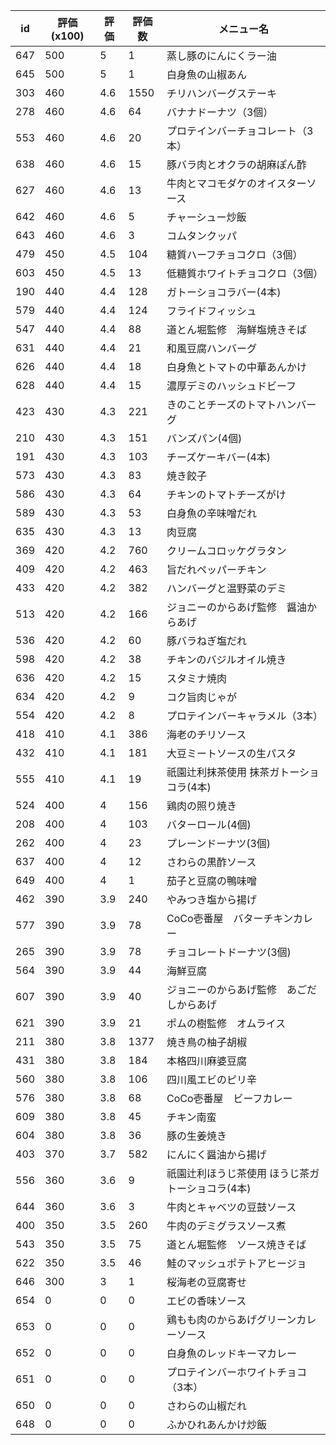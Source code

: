 | id | 評価(x100) | 評価 | 評価数 | メニュー名 |
| -- | ---------- | ---- | ------ | ---------- |
| 647 | 500 | 5 | 1 | 蒸し豚のにんにくラー油 |
| 645 | 500 | 5 | 1 | 白身魚の山椒あん |
| 303 | 460 | 4.6 | 1550 | チリハンバーグステーキ |
| 278 | 460 | 4.6 | 64 | バナナドーナツ（3個） |
| 553 | 460 | 4.6 | 20 | プロテインバーチョコレート（3本） |
| 638 | 460 | 4.6 | 15 | 豚バラ肉とオクラの胡麻ぽん酢 |
| 627 | 460 | 4.6 | 13 | 牛肉とマコモダケのオイスターソース |
| 642 | 460 | 4.6 | 5 | チャーシュー炒飯 |
| 643 | 460 | 4.6 | 3 | コムタンクッパ |
| 479 | 450 | 4.5 | 104 | 糖質ハーフチョコクロ（3個） |
| 603 | 450 | 4.5 | 13 | 低糖質ホワイトチョコクロ（3個） |
| 190 | 440 | 4.4 | 128 | ガトーショコラバー(4本) |
| 579 | 440 | 4.4 | 124 | フライドフィッシュ |
| 547 | 440 | 4.4 | 88 | 道とん堀監修　海鮮塩焼きそば |
| 631 | 440 | 4.4 | 21 | 和風豆腐ハンバーグ |
| 626 | 440 | 4.4 | 18 | 白身魚とトマトの中華あんかけ |
| 628 | 440 | 4.4 | 15 | 濃厚デミのハッシュドビーフ |
| 423 | 430 | 4.3 | 221 | きのことチーズのトマトハンバーグ |
| 210 | 430 | 4.3 | 151 | バンズパン(4個) |
| 191 | 430 | 4.3 | 103 | チーズケーキバー(4本) |
| 573 | 430 | 4.3 | 83 | 焼き餃子 |
| 586 | 430 | 4.3 | 64 | チキンのトマトチーズがけ |
| 589 | 430 | 4.3 | 53 | 白身魚の辛味噌だれ |
| 635 | 430 | 4.3 | 13 | 肉豆腐 |
| 369 | 420 | 4.2 | 760 | クリームコロッケグラタン |
| 409 | 420 | 4.2 | 463 | 旨だれペッパーチキン |
| 433 | 420 | 4.2 | 382 | ハンバーグと温野菜のデミ |
| 513 | 420 | 4.2 | 166 | ジョニーのからあげ監修　醤油からあげ |
| 536 | 420 | 4.2 | 60 | 豚バラねぎ塩だれ |
| 598 | 420 | 4.2 | 38 | チキンのバジルオイル焼き |
| 636 | 420 | 4.2 | 15 | スタミナ焼肉 |
| 634 | 420 | 4.2 | 9 | コク旨肉じゃが |
| 554 | 420 | 4.2 | 8 | プロテインバーキャラメル（3本） |
| 418 | 410 | 4.1 | 386 | 海老のチリソース |
| 432 | 410 | 4.1 | 181 | 大豆ミートソースの生パスタ |
| 555 | 410 | 4.1 | 19 | 祇園辻利抹茶使用  抹茶ガトーショコラ(4本) |
| 524 | 400 | 4 | 156 | 鶏肉の照り焼き |
| 208 | 400 | 4 | 103 | バターロール(4個) |
| 262 | 400 | 4 | 23 | プレーンドーナツ(3個) |
| 637 | 400 | 4 | 12 | さわらの黒酢ソース |
| 649 | 400 | 4 | 1 | 茄子と豆腐の鴨味噌 |
| 462 | 390 | 3.9 | 240 | やみつき塩から揚げ |
| 577 | 390 | 3.9 | 78 | CoCo壱番屋　バターチキンカレー |
| 265 | 390 | 3.9 | 78 | チョコレートドーナツ(3個) |
| 564 | 390 | 3.9 | 44 | 海鮮豆腐 |
| 607 | 390 | 3.9 | 40 | ジョニーのからあげ監修　あごだしからあげ |
| 621 | 390 | 3.9 | 21 | ポムの樹監修　オムライス |
| 211 | 380 | 3.8 | 1377 | 焼き鳥の柚子胡椒 |
| 431 | 380 | 3.8 | 184 | 本格四川麻婆豆腐 |
| 560 | 380 | 3.8 | 106 | 四川風エビのピリ辛 |
| 576 | 380 | 3.8 | 68 | CoCo壱番屋　ビーフカレー |
| 609 | 380 | 3.8 | 45 | チキン南蛮 |
| 604 | 380 | 3.8 | 36 | 豚の生姜焼き |
| 403 | 370 | 3.7 | 582 | にんにく醤油から揚げ |
| 556 | 360 | 3.6 | 9 | 祇園辻利ほうじ茶使用  ほうじ茶ガトーショコラ(4本) |
| 644 | 360 | 3.6 | 3 | 牛肉とキャベツの豆鼓ソース |
| 400 | 350 | 3.5 | 260 | 牛肉のデミグラスソース煮 |
| 543 | 350 | 3.5 | 75 | 道とん堀監修　ソース焼きそば |
| 622 | 350 | 3.5 | 46 | 鮭のマッシュポテトアヒージョ |
| 646 | 300 | 3 | 1 | 桜海老の豆腐寄せ |
| 654 | 0 | 0 | 0 | エビの香味ソース |
| 653 | 0 | 0 | 0 | 鶏もも肉のからあげグリーンカレーソース |
| 652 | 0 | 0 | 0 | 白身魚のレッドキーマカレー |
| 651 | 0 | 0 | 0 | プロテインバーホワイトチョコ（3本） |
| 650 | 0 | 0 | 0 | さわらの山椒だれ |
| 648 | 0 | 0 | 0 | ふかひれあんかけ炒飯 |
